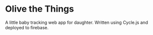 # Olive the Things

A little baby tracking web app for daughter. Written using Cycle.js and
deployed to firebase.
